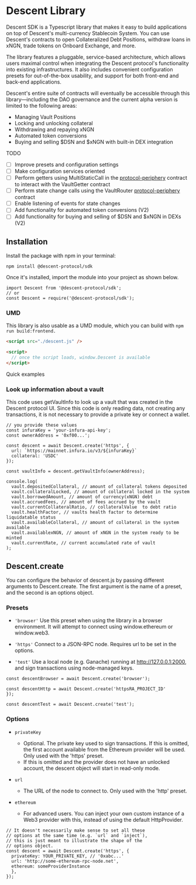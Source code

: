 # Descent Library

Descent SDK is a Typescript library that makes it easy to build applications on top of Descent's multi-currency Stablecoin System. You can use Descent's contracts to open Collateralized Debt Positions, withdraw loans in xNGN, trade tokens on Onboard Exchange, and more.

The library features a pluggable, service-based architecture, which allows users maximal control when integrating the Descent protocol's functionality into existing infrastructures. It also includes convenient configuration presets for out-of-the-box usability, and support for both front-end and back-end applications.

Descent's entire suite of contracts will eventually be accessible through this library—including the DAO governance and the current alpha version is limited to the following areas:

- Managing Vault Positions
- Locking and unlocking collateral
- Withdrawing and repaying xNGN
- Automated token conversions
- Buying and selling $DSN and $xNGN with built-in DEX integration

TODO

- [ ] Improve presets and configuration settings
- [ ] Make configuration services oriented
- [ ] Perform getters using MultiStaticCall in the [protocol-periphery](<[https://github.com/Descent-Collective/protocol-periphery](https://github.com/Descent-Collective/protocol-periphery/blob/main/src/mutliStaticcall.sol)>) contract to interact with the VaultGetter contract
- [ ] Perform state change calls using the VaultRouter [protocol-periphery](<[https://github.com/Descent-Collective/protocol-periphery](https://github.com/Descent-Collective/protocol-periphery/blob/main/src/vaultRouter.sol)>) contract
- [ ] Enable listening of events for state changes
- [ ] Add functionality for automated token conversions (V2)
- [ ] Add functionality for buying and selling of $DSN and $xNGN in DEXs (V2)

## Installation

Install the package with npm in your terminal:

```tsx
npm install @descent-protocol/sdk
```

Once it's installed, import the module into your project as shown below.

```tsx
import Descent from '@descent-protocol/sdk';
// or
const Descent = require('@descent-protocol/sdk');
```

### UMD

This library is also usable as a UMD module, which you can build with `npm run build:frontend.`

```html
<script src="./descent.js" />

<script>
  // once the script loads, window.Descent is available
</script>
```

Quick examples

### Look up information about a vault

This code uses getVaultInfo to look up a vault that was created in the Descent protocol UI. Since this code is only reading data, not creating any transactions, it is not necessary to provide a private key or connect a wallet.

```tsx
// you provide these values
const infuraKey = 'your-infura-api-key';
const ownerAddress = '0xf00...';

const descent = await Descent.create('https', {
  url: `https://mainnet.infura.io/v3/${infuraKey}`
  collateral: 'USDC'
});

const vaultInfo = descent.getVaultInfo(ownerAddress);
```

```tsx
console.log(
  vault.depositedCollateral, // amount of collateral tokens deposited
  vault.collateralLocked, // amount of collateral locked in the system
  vault.borrowedAmount, // amount of currency(xNGN) debt
  vault.accruedFees, // amount of fees accrued by the vault
  vault.currentCollateralRatio, // collateralValue  to debt ratio
  vault.healthFactor, // vaults health factor to determine liquidatable status
  vault.availableCollateral, // amount of collateral in the system available
  vault.availablexNGN, // amount of xNGN in the system ready to be minted
  vault.currentRate, // current accumulated rate of vault
);
```

## Descent.create

You can configure the behavior of descent.js by passing different arguments to Descent.create. The first argument is the name of a preset, and the second is an options object.

### Presets

- `'browser'`
  Use this preset when using the library in a browser environment. It will attempt to connect using window.ethereum or window.web3.

- `'https'`
  Connect to a JSON-RPC node. Requires url to be set in the options.

- `'test'`
  Use a local node (e.g. Ganache) running at http://127.0.0.1:2000, and sign transactions using node-managed keys.

```tsx
const descentBrowser = await Descent.create('browser');

const descentHttp = await Descent.create('httpsRA_PROJECT_ID'
});

const descentTest = await Descent.create('test');
```

### Options

- `privateKey`
  - Optional. The private key used to sign transactions. If this is omitted, the first account available from the Ethereum provider will be used. Only used with the 'https' preset.
  - If this is omitted and the provider does not have an unlocked account, the descent object will start in read-only mode.
- `url`

  - The URL of the node to connect to. Only used with the 'http' preset.

- `ethereum`
  - For advanced users. You can inject your own custom instance of a Web3 provider with this, instead of using the default HttpProvider.

```tsx
// It doesn't necessarily make sense to set all these
// options at the same time (e.g. `url` and `inject`),
// this is just meant to illustrate the shape of the
// options object.
const descent = await Descent.create('https', {
  privateKey: YOUR_PRIVATE_KEY, // '0xabc...'
  url: 'http://some-ethereum-rpc-node.net',
  ethereum: someProviderInstance
  },
});
```
